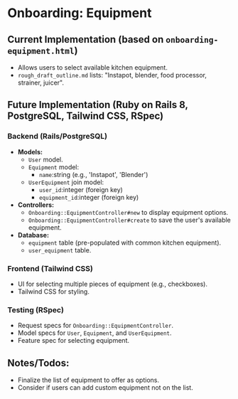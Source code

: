 # Onboarding: Equipment

## Current Implementation (based on `onboarding-equipment.html`)

- Allows users to select available kitchen equipment.
- `rough_draft_outline.md` lists: "Instapot, blender, food processor, strainer, juicer".

## Future Implementation (Ruby on Rails 8, PostgreSQL, Tailwind CSS, RSpec)

### Backend (Rails/PostgreSQL)

- **Models:**
    - `User` model.
    - `Equipment` model:
        - `name`:string (e.g., 'Instapot', 'Blender')
    - `UserEquipment` join model:
        - `user_id`:integer (foreign key)
        - `equipment_id`:integer (foreign key)
- **Controllers:**
    - `Onboarding::EquipmentController#new` to display equipment options.
    - `Onboarding::EquipmentController#create` to save the user's available equipment.
- **Database:**
    - `equipment` table (pre-populated with common kitchen equipment).
    - `user_equipment` table.

### Frontend (Tailwind CSS)

- UI for selecting multiple pieces of equipment (e.g., checkboxes).
- Tailwind CSS for styling.

### Testing (RSpec)

- Request specs for `Onboarding::EquipmentController`.
- Model specs for `User`, `Equipment`, and `UserEquipment`.
- Feature spec for selecting equipment.

## Notes/Todos:

- Finalize the list of equipment to offer as options.
- Consider if users can add custom equipment not on the list. 